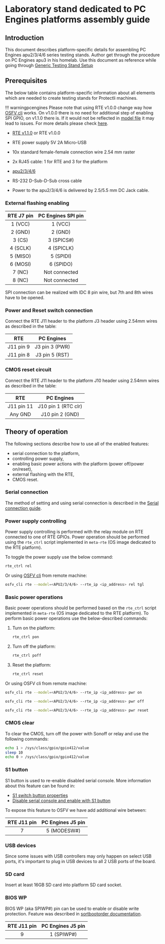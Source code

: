 # Laboratory stand dedicated to PC Engines platforms assembly guide

## Introduction

This document describes platform-specific details for assembling PC Engines
apu2/3/4/6 series testing stands. Author get through the procedure on PC
Engines apu3 in his homelab. Use this document as reference while going through
[Generic Testing Stand
Setup](../../unified-test-documentation/generic-testing-stand-setup.md)

## Prerequisites

The below table contains platform-specific information about all elements which
are needed to create testing stands for Protectli machines.

!!! warningpcengines
    Please note that using RTE v1.0.0 change way how [OSFV
    cli](https://github.com/Dasharo/osfv-scripts/blob/main/osfv_cli/src/osfv/libs/rte.py#L284)
    works. On v1.0.0 there is no need for additional step of enabling SPI GPIO,
    on v1.1.0 there is. If it would not be reflected in [model
    file](https://github.com/Dasharo/osfv-scripts/tree/main/osfv_cli/src/osfv/models)
    it may lead to issues. For more details please check
    [here](https://github.com/Dasharo/osfv-scripts/issues/86).

* [RTE
v1.1.0](https://shop.3mdeb.com/shop/open-source-hardware/open-source-hardware-3mdeb/rte/)
or RTE v1.0.0
* RTE power supply 5V 2A Micro-USB
* 10x standard female-female connection wire 2.54 mm raster
* 2x RJ45 cable: 1 for RTE and 3 for the platform

* [apu2/3/4/6](https://www.pcengines.ch/apu2.htm)

* RS-232 D-Sub-D-Sub cross cable
* Power to the apu2/3/4/6 is delivered by 2.5/5.5 mm DC Jack cable.

### External flashing enabling

| RTE J7 pin        | PC Engines SPI pin  |
|:-----------------:|:-------------------:|
| 1 (VCC)           | 1 (VCC)             |
| 2 (GND)           | 2 (GND)             |
| 3 (CS)            | 3 (SPICS#)          |
| 4 (SCLK)          | 4 (SPICLK)          |
| 5 (MISO)          | 5 (SPIDI)           |
| 6 (MOSI)          | 6 (SPIDO)           |
| 7 (NC)            | Not connected       |
| 8 (NC)            | Not connected       |

SPI connection can be realized with IDC 8 pin wire, but 7th and 8th wires
have to be opened.

### Power and Reset switch connection

Connect the RTE J11 header to the platform J3 header using 2.54mm
wires as described in the table:

| RTE       | PC Engines             |
|:---------:|:----------------------:|
| J11 pin 9 | J3 pin 3 (PWR)         |
| J11 pin 8 | J3 pin 5 (RST)         |

### CMOS reset circuit

Connect the RTE J11 header to the platform J10 header using 2.54mm
wires as described in the table:

| RTE        | PC Engines             |
|:----------:|:----------------------:|
| J11 pin 11 | J10 pin 1 (RTC clr)    |
| Any GND    | J10 pin 2 (GND)        |


## Theory of operation

The following sections describe how to use all of the enabled features:

* serial connection to the platform,
* controlling power supply,
* enabling basic power actions with the platform (power off/power on/reset),
* external flashing with the RTE,
* CMOS reset.

### Serial connection

The method of setting and using serial connection is described in the
[Serial connection guide](../../transparent-validation/rte/v1.1.0/serial-port-connection-guide.md).

### Power supply controlling

Power supply controlling is performed with the relay module on RTE
connected to one of RTE GPIOs. Power operation should be performed using
the `rte_ctrl` script implemented in `meta-rte` (OS image dedicated to the
RTE platform).

To toggle the power supply use the below command:

```bash
rte_ctrl rel
```

Or using [OSFV cli](https://github.com/Dasharo/osfv-scripts) from remote
machine:

```sh
osfv_cli rte --model=<APU2/3/4/6> --rte_ip <ip_address> rel tgl
```

### Basic power operations

Basic power operations should be performed based on the `rte_ctrl` script
implemented in `meta-rte` (OS image dedicated to the RTE platform). To perform
basic power operations use the below-described commands:

1. Turn on the platform:

    ```bash
    rte_ctrl pon
    ```

1. Turn off the platform:

    ```bash
    rte_ctrl poff
    ```

1. Reset the platform:

    ```bash
    rte_ctrl reset
    ```

Or using OSFV cli from remote machine:

```sh
osfv_cli rte --model=<APU2/3/4/6> --rte_ip <ip_address> pwr on
```

```sh
osfv_cli rte --model=<APU2/3/4/6> --rte_ip <ip_address> pwr off
```

```sh
osfv_cli rte --model=<APU2/3/4/6> --rte_ip <ip_address> pwr reset
```

### CMOS clear

To clear the CMOS, turn off the power with Sonoff or relay and use the
following commands:

```bash
echo 1 > /sys/class/gpio/gpio412/value
sleep 10
echo 0 > /sys/class/gpio/gpio412/value
```

### S1 button

S1 button is used to re-enable disabled serial console. More information about
this feature can be found in:

* [S1 switch button properties](https://pcengines.github.io/apu2-documentation/gpios/#s1-switch-button)
* [Disable serial console and enable with S1 button](https://pcengines.github.io/apu2-documentation/theory-of-operation/#pc-engines-apu-firmware-features)

To expose this feature to OSFV we have add additional wire between:

| RTE J11 pin       | PC Engines J5 pin   |
|:-----------------:|:-------------------:|
| 7                 | 5 (MODESW#)         |

### USB devices

Since some issues with USB controllers may only happen on select USB ports,
it's important to plug in USB devices to all 2 USB ports of the board.

### SD card

Insert at least 16GB SD card into platform SD card socket.

### BIOS WP

BIOS WP (aka SPIWP#) pin can be used to enable or disable write protection.
Feature was described in [sortbootorder
documentation](https://github.com/pcengines/sortbootorder?tab=readme-ov-file#bios-wp-option).

| RTE J11 pin       | PC Engines J5 pin   |
|:-----------------:|:-------------------:|
| 9                 | 1 (SPIWP#)          |
